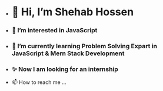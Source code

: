 - <h1>👋 Hi, I’m <b>Shehab Hossen</b></h1>
- <h3>👀 I’m interested in JavaScript</h3>
- <h3>🌱 I’m currently learning Problem Solving Expart in JavaScript & Mern Stack Development</h3>
- <h3>✨ Now I am looking for an internship</h3>
- 📫 How to reach me ...

<!---
shehabweb1/shehabweb1 is a ✨ special ✨ repository because its `README.md` (this file) appears on your GitHub profile.
You can click the Preview link to take a look at your changes.
--->
